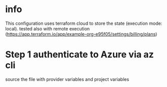# info

This configuration uses terraform cloud to store the state (execution mode: local).
tested also with remote execution (https://app.terraform.io/app/example-org-e95f05/settings/billing/plans)


# Step 1 authenticate to Azure via az cli

source the file with provider variables and project variables
